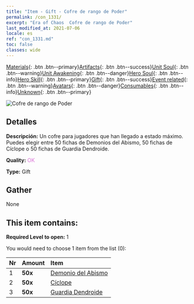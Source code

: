 ```yaml
---
title: "Item - Gift - Cofre de rango de Poder"
permalink: /con_1331/
excerpt: "Era of Chaos  Cofre de rango de Poder"
last_modified_at: 2021-07-06
locale: es
ref: "con_1331.md"
toc: false
classes: wide
---
```

 [Materials](/ItemsES/){: .btn .btn--primary}[Artifacts](/ItemsES/Artifacts/){: .btn .btn--success}[Unit Soul](/ItemsES/UnitSoul/){: .btn .btn--warning}[Unit Awakening](/ItemsES/UnitAwakening/){: .btn .btn--danger}[Hero Soul](/ItemsES/HeroSoul/){: .btn .btn--info}[Hero Skill](/ItemsES/HeroSkill/){: .btn .btn--primary}[Gift](/ItemsES/Gift/){: .btn .btn--success}[Event related](/ItemsES/Events/){: .btn .btn--warning}[Avatars](/ItemsES/Avatars/){: .btn .btn--danger}[Consumables](/ItemsES/Consumables/){: .btn .btn--info}[Unknown](/ItemsES/Unknown/){: .btn .btn--primary}

 ![Cofre de rango de Poder](/images/t/i_905001.png)

## Detalles
 **Descripción:** Un cofre para jugadores que han llegado a estado máximo. Puedes elegir entre 50 fichas de Demonios del Abismo, 50 fichas de Cíclope o 50 fichas de Guardia Dendroide.

 **Quality:** <span style="color: #DA70D6">OK</span>

 **Type:** Gift

## Gather

  None

## This item contains:

 **Required Level to open:** 1

 You would need to choose 1 item from the list (0):

  | Nr | Amount |     Item    |
  |:---|:-------|:------------|
  | 1 |  **50x** | [Demonio del Abismo](/ItemsES/unt_230/) |  | 
  | 2 |  **50x** | [Cíclope](/ItemsES/unt_222/) |  | 
  | 3 |  **50x** | [Guardia Dendroide](/ItemsES/unt_203/) |  | 
